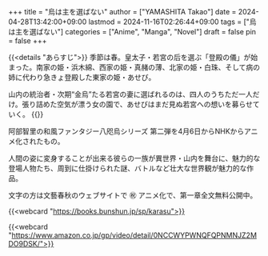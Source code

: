 +++
title = "烏は主を選ばない"
author = ["YAMASHITA Takao"]
date = 2024-04-28T13:42:00+09:00
lastmod = 2024-11-16T02:26:44+09:00
tags = ["烏は主を選ばない"]
categories = ["Anime", "Manga", "Novel"]
draft = false
pin = false
+++

{{<details "あらすじ">}}
季節は春。皇太子・若宮の后を選ぶ「登殿の儀」が始まった。南家の姫・浜木綿、西家の姫・真赭の薄、北家の姫・白珠、そして病の姉に代わり急きょ登殿した東家の姫・あせび。

山内の統治者・次期“金烏”たる若宮の妻に選ばれるのは、四人のうちただ一人だけ。張り詰めた空気が漂う女の園で、あせびはまだ見ぬ若宮への想いを募らせていく。
{{</details>}}

阿部智里の和風ファンタジー八咫烏シリーズ 第二弾を4月6日からNHKからアニメ化されたもの。

人間の姿に変身することが出来る彼らの一族が異世界・山内を舞台に、魅力的な登場人物たち、周到に仕掛けられた謎、バトルなど壮大な世界観が魅力的な作品。

文字の方は文藝春秋のウェブサイトで ㊗ アニメ化で、第一章全文無料公開中。

{{<webcard "https://books.bunshun.jp/sp/karasu">}}

{{<webcard "https://www.amazon.co.jp/gp/video/detail/0NCCWYPWNQFQPNMNJZ2MDO9DSK/">}}
